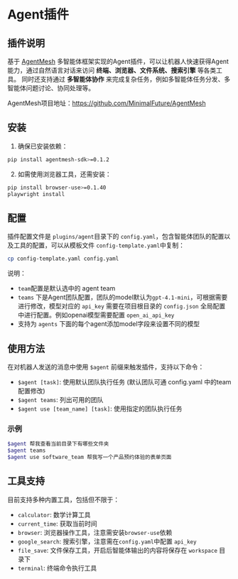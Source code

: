 # Agent插件

## 插件说明

基于 [AgentMesh](https://github.com/MinimalFuture/AgentMesh) 多智能体框架实现的Agent插件，可以让机器人快速获得Agent能力，通过自然语言对话来访问 **终端、浏览器、文件系统、搜索引擎** 等各类工具。
同时还支持通过 **多智能体协作** 来完成复杂任务，例如多智能体任务分发、多智能体问题讨论、协同处理等。

AgentMesh项目地址：https://github.com/MinimalFuture/AgentMesh

## 安装

1. 确保已安装依赖：

```bash
pip install agentmesh-sdk>=0.1.2
```

2. 如需使用浏览器工具，还需安装：

```bash
pip install browser-use>=0.1.40
playwright install
```

## 配置

插件配置文件是 `plugins/agent`目录下的 `config.yaml`，包含智能体团队的配置以及工具的配置，可以从模板文件 `config-template.yaml`中复制：

```bash
cp config-template.yaml config.yaml
```

说明：

 - `team`配置是默认选中的 agent team
 - `teams` 下是Agent团队配置，团队的model默认为`gpt-4.1-mini`，可根据需要进行修改，模型对应的 `api_key` 需要在项目根目录的 `config.json` 全局配置中进行配置。例如openai模型需要配置 `open_ai_api_key`
 - 支持为 `agents` 下面的每个agent添加model字段来设置不同的模型


## 使用方法

在对机器人发送的消息中使用 `$agent` 前缀来触发插件，支持以下命令：

- `$agent [task]`: 使用默认团队执行任务 (默认团队可通 config.yaml 中的team配置修改)
- `$agent teams`: 列出可用的团队
- `$agent use [team_name] [task]`: 使用指定的团队执行任务


### 示例

```bash
$agent 帮我查看当前目录下有哪些文件夹
$agent teams
$agent use software_team 帮我写一个产品预约体验的表单页面
```

## 工具支持

目前支持多种内置工具，包括但不限于：

- `calculator`: 数学计算工具
- `current_time`: 获取当前时间
- `browser`: 浏览器操作工具，注意需安装`browser-use`依赖
- `google_search`: 搜索引擎，注意需在`config.yaml`中配置 `api_key`
- `file_save`: 文件保存工具，开启后智能体输出的内容将保存在 `workspace` 目录下
- `terminal`: 终端命令执行工具
